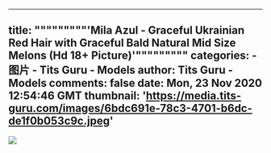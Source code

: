 
---
title: """""""""'Mila Azul - Graceful Ukrainian Red Hair with Graceful Bald Natural Mid Size Melons (Hd 18+ Picture)'"""""""""
categories: 
    - 图片
    - Tits Guru - Models
author: Tits Guru - Models
comments: false
date: Mon, 23 Nov 2020 12:54:46 GMT
thumbnail: 'https://media.tits-guru.com/images/6bdc691e-78c3-4701-b6dc-de1f0b053c9c.jpeg'
---

<div>   
<img src="https://media.tits-guru.com/images/6bdc691e-78c3-4701-b6dc-de1f0b053c9c.jpeg" referrerpolicy="no-referrer">  
</div>
            